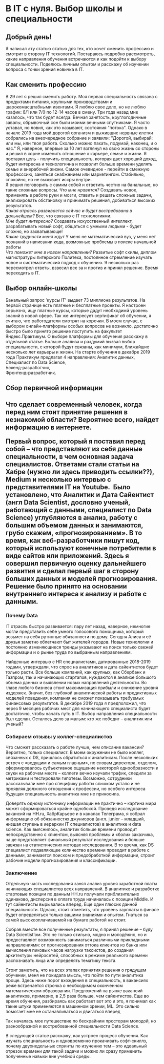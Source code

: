 <h1>В IT с нуля. Выбор школы и специальности</h1>

<h2>Добрый день!</h2>
Я написал эту статью статью для тех, кто хочет сменить профессию и смотрит в сторону IT технологий.
Постараюсь подробно рассмотреть, какие направления обучения встречаются и как подойти к выбору специальности.  
Поделюсь личным опытом и расскажу об изучении вопроса с точки зрения новичка в IT.

<h2>Как сменить профессию</h2>  

В 29 лет я решил сменить работу. Моя первая специальность связана с продуктами питания, крупными производствами и шарокомасштабными ивентами. Я люблю свое дело, но не люблю график: 6/1 или 7/0 по 12-14 часов в смену. Три года назад мне казалось, что так будет всегда. Вечная занятость, круглогодичные завалы, обрывочный сон были моими вечными спутниками. Я часто уставал, но ловил, как это называют, состояния "потока". 
Однако в начале 2019 года мой дорогой организм и выжившие нервные клетки собрались на внеочередное собрание и заявили: "Дорогой, выбирай: или мы, или твоя работа. Сколько можно пахать, подумай, наконец, и о нас." Я, наверное, впервые за 10 лет взглянул на свою жизнь со стороны и решил в корне изменить отношение к карьере, семье и жизни. Я поставил цель - получить специальность, которая даст хороший доход, будет интересна и технологична и позволит больше времени уделять семье и внерабочей жизни. Самое очевидное - перейти в смежную професссию, заняться снабжением или маркетингом. Стабильно, спокойно, но не вызывает искры внутри.  
Я решил поговорить с самим собой и ответить честно на банальные, но такие сложные вопросы. 
*Что мне нравится?* Создавать новое, применять в работе руки и мозги, ставить и решать сложные задачи, анализировать обстановку и принимать решения, добиваться высоких результатов.  
*Какая отрасль развивается сейчас и будет востребована в дальнейшем?*  Все, что связано с IT технологиями.  
*Мне будет интересно?* Создавать искусственный интеллект, разрабатывать новый софт, общаться с умными людьми - будет сложно, но захватывающе!  
*Какие трудности меня ждут* У меня не математический вуз, у меня нет познаний в написании кода, возможные проблемы в поиске начальной работы  
*Что поможет мне в новом направлении?* Развитые софт скилы, диплом магистратуры питерского Политеха, постоянное стремление изучать новое и систематический подход к обучению.
Я несколько раз пересмотрел ответы, взвесил все за и против и принял решение. Время переходить в IT.

<h2>Выбор онлайн-школы</h2>  

Банальный запрос 'курсы IT' выдает 73 миллиона результатов. На первой странице есть платные и бесплатные проекты. 
Я настроен серьезно, ищу платные курсы, которые дадут необходимй уровень знаний в новой сфере. Так же интересует сертификат об обучении, я считаю, что работодатели смотрят на корочки. 
В моем случае, с выбором онлайн-платформы особых вопросов не возникло, достаточно быстро было принято решение поступить на факультет Яндекс.Практикум. О выборе платформы для обучения расскажу в отдельной статье. Больше анализа и раздумий вызвал выбор специальности, с которой будут связаны, как минимум, ближайшие несколько лет карьеры и жизни.
На старте обучения в декабре 2019 года Практикум предлагал 4 направления:
Аналитик данных,  
Специалист по Data Science,   
Бэкенд-разработчик,  
Фронтенд-разработчик.  

<h2>Сбор первичной информации<h2>

Что сделает современный человек, когда перед ним стоит принятие решения в незнакомой области? Вероятнее всего, найдет информацию в интернете.

Первый вопрос, который я поставил перед собой – что представляют из себя данные специальности, в чем основная задача специалистов. Ответами стали статьи на Хабре (нужно ли здесь приводить ссылки??), Medium и несколько интервью с представителями IT на Youtube.  Было установлено, что Аналитик и Дата Сайентист (англ Data Scientist, дословно ученый, работающий с данными, специалист по Data Science) углубляются в анализ, работу с большим объемом данных и занимаются, грубо скажем, «прогнозированием». В то время, как веб-разработчики пишут код, который используют конечные потребители в виде сайтов или приложений. Здесь я совершил первичную оценку дальнейшего развития и сделал первый шаг в сторону больших данных и моделей прогнозирования. Решение было принято на основании внутреннего интереса к анализу и работе с данными.

### Почему Data

IT отрасль быстро развивается: пару лет назад, наверное, немногие могли представить себе умного голосового помощника, который возьмет на себя рутинные обязанности по дому. Сегодня Алиса и её друзья заметно облегчают быт жителей городов. Новые технологии и постоянно изменяющиеся тренды указывают на поиск только свежей информации и о рынке труда по выбранным направлениям.

Найденные интервью с HR специалистами, датированные 2018-2019 годами, утверждали, что спрос на аналитиков и дата сайентистов будет только расти. Все больше компаний, как крупных, как Сбербанк и Газпром, так и начинающих стартапов, нуждаются в анализе большого объема данных и выявлении новых направлений деятельности. Во главе любого бизнеса стоит максимизация прибыли и снижение уровня издержек. Значит, без глубокой аналитической работы и предиктивных моделей поведения, компания не сможет показывать требуемых финансовых результатов. В декабре 2019 года я предположил, что через 9 месяцев рабочих мест для начинающего специалиста будет достаточно, чтобы начать путь в IT. Выбор направления специальности был сделан. Осталось дело за малым: кто же победит – аналитик или ученый?

### Собираем отзывы у коллег-специалистов

Что сможет рассказать о работе лучше, чем описание вакансии? Вероятно, только специалист. В моем окружении не было коллег, связанных с DS, пришлось обратиться к аналитикам. После нескольких встреч с «ведущим и самым главным», по словам директора, отделом, сформировалось субъективное ощущение некоторой однообразности и скуки на рабочем месте – коллеги вечно изучали трафик, следили за метриками и тестировали гипотезы. Возможно, сотрудники рассказывали мне про специфику работы слишком устало и не проявляя должного отношения к профессии, но особого интереса будущая специальность аналитика мне не приносила.

Доверять одному источнику информации не практично – картина мира может сформироваться крайне однобокой. Проведя исследование вакансий на HH.ru, ХабрКарьере и в каналах Телеграма, я собрал информацию об обязанностях джуниоров (англ. junior – младший, низшая ступень в иерархии IT специалистов) в аналитике и data science. Как выяснилось, аналитик больше времени проводит непосредственно с клиентом, выясняя проблемы и «боли» заказчика, чаще представляет финальный результат исследования и больше завязан на статистических методах исследования. В то время, как DS специалист подавляющее количество времени проводит в работе с данными, занимается поиском и предобработкой информации, строит рабочие модели прогнозирования и классификации.

### Заключение

Отдельную часть исследования занял анализ уровня заработной платы начинающих специалистов всех направлений. В аналитике и разработке стартовые позиции по данным HH.ru получали приблизительно одинаково, дисперсия в оплате труде начиналась с позиции Middle. И тут сайентисты вырывались вперед. Еще один плюсик данной специальности. Однако, стоит отметить, что уровень зарплаты в финале будет определяться только вашими знаниями и опытом. Гнаться за самой высокооплачиваемой на бумаге работой не стоит.

Собрав вместе все полученные результаты, я принял решение – буду Data Scientist’ом. Это не только стильно, модно и молодёжно, но и предоставляет возможность заниматься различными прикладными направлениями: от прогнозирования оттока клиентов из банка или вычисления пиковых часов нагрузки таксистов, до создания архитектуры нейросетей, способных в режиме реального времени распознавать лица или определять тематику текста.

Стоит заметить, что на всех этапах принятия решения о грядущем обучении, меня не покидала мысль, что пойти по пути аналитика проще. Здесь ниже порог вхождения в специальность, в вакансиях реже встречается строчка о необходимом оконченном математическом образовании. Предложений на рынке вакансий аналитиков, примерно, в 2,5 раза больше, чем сайентистов. Еще во время обучения, разбираясь как работает вот это и это, я понимал как такие штуки применяются в машинном зрении, ML. Это сильно помогает мне не останавливаться и двигаться вперед

Так началась мое путешествие по бескрайним просторам молодой, но разнообразной и востребованной специальности Data Science.

В следующей статье расскажу, как устроен процесс обучения. Как изучать специальность и одновременно прокачивать софт-скиллз, почему двухнедельные спринты по изучению тем – это идеальный отрезок времени для такой задачи и можно ли сразу применить полученные навыки вне учебной среды.
